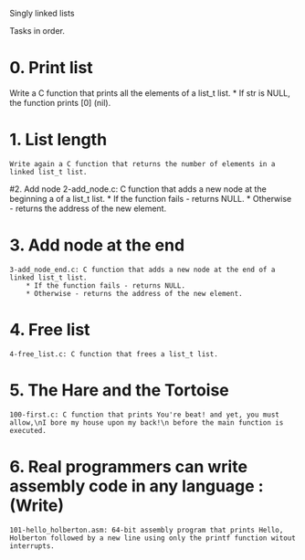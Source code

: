 Singly linked lists


Tasks in order.
# 0. Print list
  Write a C function that prints all the elements of a list_t list.
        * If str is NULL, the function prints [0] (nil).
# 1. List length
    Write again a C function that returns the number of elements in a linked list_t list.
#2. Add node
    2-add_node.c: C function that adds a new node at the beginning a of a list_t list.
        * If the function fails - returns NULL.
        * Otherwise - returns the address of the new element.
# 3. Add node at the end
    3-add_node_end.c: C function that adds a new node at the end of a linked list_t list.
        * If the function fails - returns NULL.
        * Otherwise - returns the address of the new element.
# 4. Free list
    4-free_list.c: C function that frees a list_t list.
# 5. The Hare and the Tortoise
    100-first.c: C function that prints You're beat! and yet, you must allow,\nI bore my house upon my back!\n before the main function is executed.
# 6. Real programmers can write assembly code in any language : (Write)
    101-hello_holberton.asm: 64-bit assembly program that prints Hello, Holberton followed by a new line using only the printf function witout interrupts.
